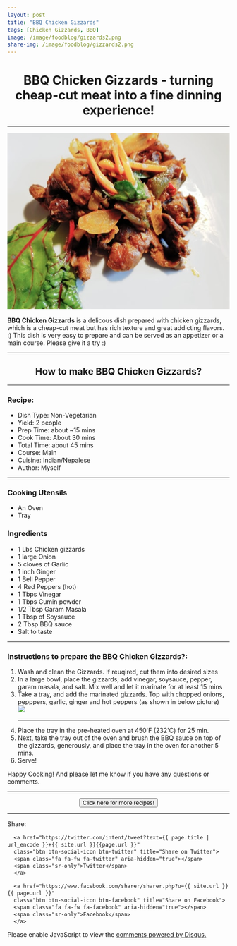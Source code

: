 ```yaml
---
layout: post
title: "BBQ Chicken Gizzards"
tags: [Chicken Gizzards, BBQ]
image: /image/foodblog/gizzards2.png
share-img: /image/foodblog/gizzards2.png
---
```


<center><h1> BBQ Chicken Gizzards - turning cheap-cut meat into a fine dinning experience! </h1> </center>
<hr>
<center> <img src="/image/foodblog/gizzards2.png" width="auto" height="400"></center>

__BBQ Chicken Gizzards__  is a delicous dish prepared with chicken gizzards, which is a cheap-cut meat but has rich texture and great addicting flavors. :) This dish is very easy to prepare and can be served as an appetizer or a main course.  Please give it a try :)
<hr>

<center><h2> How to make BBQ Chicken Gizzards?</h2></center>
<hr>

<h3> Recipe: </h3>

<ul>
  <li> Dish Type: Non-Vegetarian </li>
  <li> Yield: 2 people </li>
  <li> Prep Time: about ~15 mins </li>
  <li> Cook Time: About 30 mins </li>
  <li> Total Time:  about 45 mins </li>
  <li> Course:  Main </li>
  <li> Cuisine: Indian/Nepalese  </li>
  <li> Author: Myself</li>
</ul>
<hr>

<h3> Cooking Utensils </h3>
<ul>
    <li> An Oven </li>
    <li> Tray </li>
</ul>
    
<h3> Ingredients</h3>

<ul>
    <li> 1 Lbs Chicken gizzards </li>
    <li> 1 large Onion </li>
    <li> 5 cloves of Garlic</li>
    <li> 1 inch Ginger</li>
    <li> 1 Bell Pepper</li>
    <li> 4 Red Peppers (hot) </li>
    <li> 1 Tbps Vinegar </li>
    <li> 1 Tbps Cumin powder </li>
    <li> 1/2 Tbsp Garam Masala</li>
    <li> 1 Tbsp of Soysauce</li>
    <li> 2 Tbsp BBQ sauce</li>
    <li> Salt to taste</li>
</ul>

<hr>

<h3> Instructions to prepare the BBQ Chicken Gizzards?:</h3>

<ol>
  <li> Wash and clean the Gizzards. If reuqired, cut them into desired sizes</li>
  <li> In a large bowl, place the gizzards; add vinegar, soysauce, pepper, garam masala, and salt. Mix well and let it marinate for at least 15 mins</li>
  <li> Take a tray, and add the marinated gizzards. Top with chopped onions, pepppers, garlic, ginger and hot peppers (as shown in below picture) </li>
  <img src="/image/foodblog/gizzards.png" width="auto" height="400">
  <hr>
  <li> Place the tray in the pre-heated oven at 450'F (232'C) for 25 min. </li>
  <li> Next, take the tray out of the oven and brush the BBQ sauce on top of the gizzards, generously, and place the tray in the oven for another 5 mins. </li>
  <li> Serve! </li>
</ol>

<p> Happy Cooking! And please let me know if you have any questions or comments.</p>

<hr>
<center>
<form>
<input class="MyButton" type="button" value="Click here for more recipes!" onclick="window.location.href='http://avikarn.com/foodblog/'" />
</form>
</center>
<hr>


<!--- Sharing ----------------------------------->
<section id = "social-share-section">
  <span class="sr-only">Share: </span>

  
<!--- Share on Twitter -->
      <a href="https://twitter.com/intent/tweet?text={{ page.title | url_encode }}+{{ site.url }}{{page.url }}"
      class="btn btn-social-icon btn-twitter" title="Share on Twitter">
      <span class="fa fa-fw fa-twitter" aria-hidden="true"></span>
      <span class="sr-only">Twitter</span>
      </a>

<!--- Share on Facebook -->
      <a href="https://www.facebook.com/sharer/sharer.php?u={{ site.url }}{{ page.url }}"
      class="btn btn-social-icon btn-facebook" title="Share on Facebook">
      <span class="fa fa-fw fa-facebook" aria-hidden="true"></span>
      <span class="sr-only">Facebook</span>
      </a>
</section>

  
<div class="disqus-comments">
          
<div class="comments">
    <div id="disqus_thread"></div>
    <script type="text/javascript">
        var disqus_shortname = 'avikarn';
            var url_parts = window.location.href.split("?");
            url_parts = url_parts[0].split("#");
            disqus_url = url_parts[0];
            disqus_url = disqus_url.replace(/(\/)*$/, "/");
            disqus_url = disqus_url.replace(/https:\/\//, "http:\/\/");
            if (disqus_url.substr(-9) == "projects/") {
                disqus_url = disqus_url.substr(0, disqus_url.length - 1);
            }

        (function() {
            var dsq = document.createElement('script'); dsq.type = 'text/javascript'; dsq.async = true;
            dsq.src = '//' + disqus_shortname + '.disqus.com/embed.js';
            (document.getElementsByTagName('head')[0] || document.getElementsByTagName('body')[0]).appendChild(dsq);
        })();
  </script>
    <noscript>Please enable JavaScript to view the <a href="https://disqus.com/?ref_noscript">comments powered by Disqus.</a></noscript>
  </div>
</div>

<!-- Global site tag (gtag.js) - Google Analytics -->
<script async src="https://www.googletagmanager.com/gtag/js?id=UA-123359651-1"></script>
<script>
  window.dataLayer = window.dataLayer || [];
  function gtag(){dataLayer.push(arguments);}
  gtag('js', new Date());
  gtag('config', 'UA-123359651-1');
</script>

<script async src="//pagead2.googlesyndication.com/pagead/js/adsbygoogle.js"></script>
<script>
  (adsbygoogle = window.adsbygoogle || []).push({
    google_ad_client: "ca-pub-5126027065024936",
    enable_page_level_ads: true
  });
</script>


